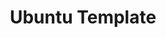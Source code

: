---
lang: fr
layout: doc
redirect_from:
- /fr/doc/templates/ubuntu/
- /fr/wiki/Templates/Ubuntu/
- /fr/doc/Templates/Ubuntu/
- /fr/doc/ubuntu/
redirect_to: https://github.com/Qubes-Community/Contents/blob/master/docs/os/ubuntu.md
ref: 80
title: Ubuntu Template
---